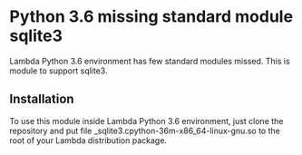 # Python 3.6 missing standard module sqlite3

Lambda Python 3.6 environment has few standard modules missed. This is module to support sqlite3.

Installation
------------
To use this module inside Lambda Python 3.6 environment, just clone the repository and put file _sqlite3.cpython-36m-x86_64-linux-gnu.so to the root of your Lambda distribution package.
